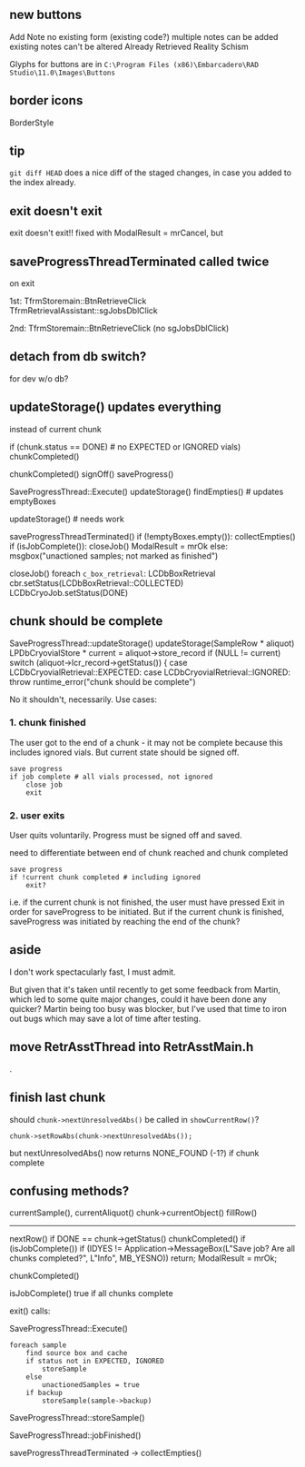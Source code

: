 
## new buttons

Add Note
 no existing form (existing code?)
 multiple notes can be added
 existing notes can't be altered
Already Retrieved
Reality Schism

Glyphs for buttons are in `C:\Program Files (x86)\Embarcadero\RAD Studio\11.0\Images\Buttons`

## border icons

BorderStyle

## tip

`git diff HEAD` does a nice diff of the staged changes, in case you added to the index already.

## exit doesn't exit

exit doesn't exit!! fixed with ModalResult = mrCancel, but

## saveProgressThreadTerminated called twice

on exit

1st:
TfrmStoremain::BtnRetrieveClick
TfrmRetrievalAssistant::sgJobsDblClick

2nd:
TfrmStoremain::BtnRetrieveClick
(no sgJobsDblClick)

## detach from db switch?

for dev w/o db?

## 

## updateStorage() updates everything

instead of current chunk


if (chunk.status == DONE) # no EXPECTED or IGNORED vials)
    chunkCompleted()

chunkCompleted()
    signOff()
    saveProgress()

SaveProgressThread::Execute()
    updateStorage() 
    findEmpties() # updates emptyBoxes

updateStorage()
    # needs work

saveProgressThreadTerminated()
    if (!emptyBoxes.empty()):
        collectEmpties()    
    if (isJobComplete()):
        closeJob()
        ModalResult = mrOk
    else:
        msgbox("unactioned samples; not marked as finished")

closeJob()
    foreach `c_box_retrieval`:
        LCDbBoxRetrieval cbr.setStatus(LCDbBoxRetrieval::COLLECTED)
    LCDbCryoJob.setStatus(DONE)




## chunk should be complete

SaveProgressThread::updateStorage()
    updateStorage(SampleRow * aliquot)
        LPDbCryovialStore * current = aliquot->store_record
        if (NULL != current)
            switch (aliquot->lcr_record->getStatus()) {
                case LCDbCryovialRetrieval::EXPECTED:
                case LCDbCryovialRetrieval::IGNORED:
                    throw runtime_error("chunk should be complete")

No it shouldn't, necessarily. Use cases:

### 1. chunk finished

The user got to the end of a chunk - it may not be complete because this includes ignored vials. But current state should be signed off.

    save progress
    if job complete # all vials processed, not ignored
        close job
        exit

### 2. user exits

User quits voluntarily. Progress must be signed off and saved.

need to differentiate between end of chunk reached and chunk completed

    save progress
    if !current chunk completed # including ignored
        exit?

i.e. if the current chunk is not finished, the user must have pressed Exit in order for saveProgress to be initiated. But if the current chunk is finished, saveProgress was initiated by reaching the end of the chunk? 

## aside

I don't work spectacularly fast, I must admit.

But given that it's taken until recently to get some feedback from Martin, which led to some quite major changes, could it have been done any quicker? Martin being too busy was blocker, but I've used that time to iron out bugs which may save a lot of time after testing.

## move RetrAsstThread into RetrAsstMain.h

.

## finish last chunk

should `chunk->nextUnresolvedAbs()` be called in `showCurrentRow()`?

    chunk->setRowAbs(chunk->nextUnresolvedAbs());

but nextUnresolvedAbs() now returns NONE_FOUND (-1?) if chunk complete

## confusing methods?

currentSample(), 
currentAliquot()
chunk->currentObject()
fillRow()

---

nextRow()
    if DONE == chunk->getStatus()
        chunkCompleted()
     if (isJobComplete())
        if (IDYES != Application->MessageBox(L"Save job? Are all chunks completed?", L"Info", MB_YESNO)) return;
        ModalResult = mrOk;    

chunkCompleted()

isJobComplete() 
    true if all chunks complete

exit()
calls:

SaveProgressThread::Execute()

    foreach sample
        find source box and cache
        if status not in EXPECTED, IGNORED
            storeSample
        else
            unactionedSamples = true
        if backup
            storeSample(sample->backup)

SaveProgressThread::storeSample()

SaveProgressThread::jobFinished()

saveProgressThreadTerminated
-> collectEmpties()
